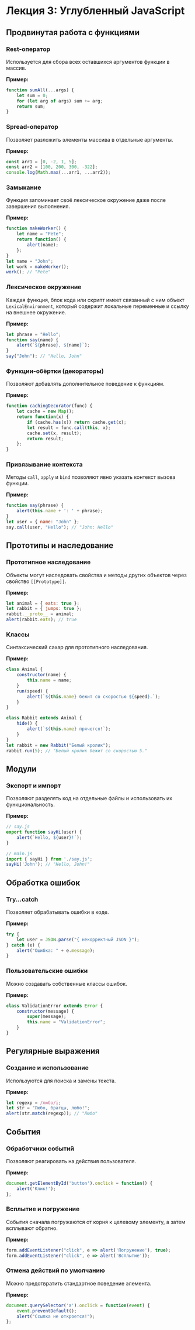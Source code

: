 # Лекция 3: Углубленный JavaScript

## Продвинутая работа с функциями

### Rest-оператор
Используется для сбора всех оставшихся аргументов функции в массив.

**Пример:**
```javascript
function sumAll(...args) {
    let sum = 0;
    for (let arg of args) sum += arg;
    return sum;
}
```

### Spread-оператор
Позволяет разложить элементы массива в отдельные аргументы.

**Пример:**
```javascript
const arr1 = [0, -2, 1, 5];
const arr2 = [100, 200, 300, -322];
console.log(Math.max(...arr1, ...arr2));
```

### Замыкание
Функция запоминает своё лексическое окружение даже после завершения выполнения.

**Пример:**
```javascript
function makeWorker() {
    let name = "Pete";
    return function() {
        alert(name);
    };
}
let name = "John";
let work = makeWorker();
work(); // "Pete"
```

### Лексическое окружение
Каждая функция, блок кода или скрипт имеет связанный с ним объект `LexicalEnvironment`, который содержит локальные переменные и ссылку на внешнее окружение.

**Пример:**
```javascript
let phrase = "Hello";
function say(name) {
    alert(`${phrase}, ${name}`);
}
say("John"); // "Hello, John"
```

### Функции-обёртки (декораторы)
Позволяют добавлять дополнительное поведение к функциям.

**Пример:**
```javascript
function cachingDecorator(func) {
    let cache = new Map();
    return function(x) {
        if (cache.has(x)) return cache.get(x);
        let result = func.call(this, x);
        cache.set(x, result);
        return result;
    };
}
```

### Привязывание контекста
Методы `call`, `apply` и `bind` позволяют явно указать контекст вызова функции.

**Пример:**
```javascript
function say(phrase) {
    alert(this.name + ': ' + phrase);
}
let user = { name: "John" };
say.call(user, "Hello"); // "John: Hello"
```

## Прототипы и наследование

### Прототипное наследование
Объекты могут наследовать свойства и методы других объектов через свойство `[[Prototype]]`.

**Пример:**
```javascript
let animal = { eats: true };
let rabbit = { jumps: true };
rabbit.__proto__ = animal;
alert(rabbit.eats); // true
```

### Классы
Синтаксический сахар для прототипного наследования.

**Пример:**
```javascript
class Animal {
    constructor(name) {
        this.name = name;
    }
    run(speed) {
        alert(`${this.name} бежит со скоростью ${speed}.`);
    }
}

class Rabbit extends Animal {
    hide() {
        alert(`${this.name} прячется!`);
    }
}
let rabbit = new Rabbit("Белый кролик");
rabbit.run(5); // "Белый кролик бежит со скоростью 5."
```

## Модули

### Экспорт и импорт
Позволяют разделять код на отдельные файлы и использовать их функциональность.

**Пример:**
```javascript
// say.js
export function sayHi(user) {
    alert(`Hello, ${user}!`);
}

// main.js
import { sayHi } from './say.js';
sayHi('John'); // "Hello, John!"
```

## Обработка ошибок

### Try...catch
Позволяет обрабатывать ошибки в коде.

**Пример:**
```javascript
try {
    let user = JSON.parse("{ некорректный JSON }");
} catch (e) {
    alert("Ошибка: " + e.message);
}
```

### Пользовательские ошибки
Можно создавать собственные классы ошибок.

**Пример:**
```javascript
class ValidationError extends Error {
    constructor(message) {
        super(message);
        this.name = "ValidationError";
    }
}
```

## Регулярные выражения

### Создание и использование
Используются для поиска и замены текста.

**Пример:**
```javascript
let regexp = /любо/i;
let str = "Любо, братцы, любо!";
alert(str.match(regexp)); // "Любо"
```

## События

### Обработчики событий
Позволяют реагировать на действия пользователя.

**Пример:**
```javascript
document.getElementById('button').onclick = function() {
    alert('Клик!');
};
```

### Всплытие и погружение
События сначала погружаются от корня к целевому элементу, а затем всплывают обратно.

**Пример:**
```javascript
form.addEventListener("click", e => alert('Погружение'), true);
form.addEventListener("click", e => alert('Всплытие'));
```

### Отмена действий по умолчанию
Можно предотвратить стандартное поведение элемента.

**Пример:**
```javascript
document.querySelector('a').onclick = function(event) {
    event.preventDefault();
    alert("Ссылка не откроется!");
};
```

